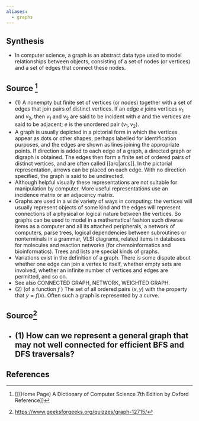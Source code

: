 ```yaml
---
aliases:
  - graphs
---
```

## Synthesis
- In computer science, a graph is an abstract data type used to model relationships between objects, consisting of a set of nodes (or vertices) and a set of edges that connect these nodes.
## Source [^1]
- (1) A nonempty but finite set of vertices (or nodes) together with a set of edges that join pairs of distinct vertices. If an edge $e$ joins vertices $v_{1}$ and $v_{2}$, then $v_{1}$ and $v_{2}$ are said to be incident with $e$ and the vertices are said to be adjacent; $e$ is the unordered pair $\left(v_{1}, v_{2}\right)$.
- A graph is usually depicted in a pictorial form in which the vertices appear as dots or other shapes, perhaps labelled for identification purposes, and the edges are shown as lines joining the appropriate points. If direction is added to each edge of a graph, a directed graph or digraph is obtained. The edges then form a finite set of ordered pairs of distinct vertices, and are often called [[arc|arcs]]. In the pictorial representation, arrows can be placed on each edge. With no direction specified, the graph is said to be undirected.
- Although helpful visually these representations are not suitable for manipulation by computer. More useful representations use an incidence matrix or an adjacency matrix.
- Graphs are used in a wide variety of ways in computing: the vertices will usually represent objects of some kind and the edges will represent connections of a physical or logical nature between the vertices. So graphs can be used to model in a mathematical fashion such diverse items as a computer and all its attached peripherals, a network of computers, parse trees, logical dependencies between subroutines or nonterminals in a grammar, VLSI diagrams, related items in databases for molecules and reaction networks (for chemoinformatics and bioinformatics). Trees and lists are special kinds of graphs.
- Variations exist in the definition of a graph. There is some dispute about whether one edge can join a vertex to itself, whether empty sets are involved, whether an infinite number of vertices and edges are permitted, and so on.
- See also CONNECTED GRAPH, NETWORK, WEIGHTED GRAPH. 
- (2) (of a function $f$ ) The set of all ordered pairs $(x, y)$ with the property that $y=f(x)$. Often such a graph is represented by a curve.

## Source[^2]
- (1) How can we represent a general graph that may not well connected for efficient BFS and DFS traversals?
	- 
## References

[^1]: [[(Home Page) A Dictionary of Computer Science 7th Edition by Oxford Reference]]
[^2]: https://www.geeksforgeeks.org/quizzes/graph-12715/
